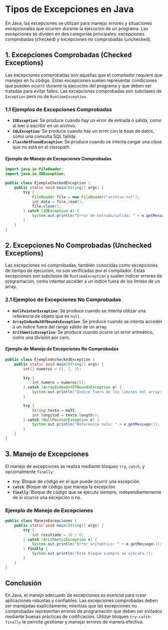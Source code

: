 # Tipos de Excepciones en Java

En Java, las excepciones se utilizan para manejar errores y situaciones excepcionales que ocurren durante la ejecución de un programa. Las excepciones se dividen en dos categorías principales: excepciones comprobadas (checked) y excepciones no comprobadas (unchecked).

## 1. Excepciones Comprobadas (Checked Exceptions)

Las excepciones comprobadas son aquellas que el compilador requiere que manejes en tu código. Estas excepciones suelen representar condiciones que pueden ocurrir durante la ejecución del programa y que deben ser tratadas para evitar fallos. Las excepciones comprobadas son subclases de `Exception` pero no de `RuntimeException`.

### 1.1 Ejemplos de Excepciones Comprobadas

- **`IOException`**: Se produce cuando hay un error de entrada o salida, como al leer o escribir en un archivo.
- **`SQLException`**: Se produce cuando hay un error con la base de datos, como una consulta SQL fallida.
- **`ClassNotFoundException`**: Se produce cuando se intenta cargar una clase que no está en el classpath.

#### Ejemplo de Manejo de Excepciones Comprobadas

```java
import java.io.FileReader;
import java.io.IOException;

public class EjemploCheckedException {
    public static void main(String[] args) {
        try {
            FileReader file = new FileReader("archivo.txt");
            int data = file.read();
            file.close();
        } catch (IOException e) {
            System.out.println("Error de entrada/salida: " + e.getMessage());
        }
    }
}
```

## 2. Excepciones No Comprobadas (Unchecked Exceptions)

Las excepciones no comprobadas, también conocidas como excepciones de tiempo de ejecución, no son verificadas por el compilador. Estas excepciones son subclases de `RuntimeException` y suelen indicar errores de programación, como intentar acceder a un índice fuera de los límites de un array.

### 2.1 Ejemplos de Excepciones No Comprobadas

- **`NullPointerException`**: Se produce cuando se intenta utilizar una referencia de objeto que es `null`.
- **`ArrayIndexOutOfBoundsException`**: Se produce cuando se intenta acceder a un índice fuera del rango válido de un array.
- **`ArithmeticException`**: Se produce cuando ocurre un error aritmético, como una división por cero.

#### Ejemplo de Manejo de Excepciones No Comprobadas

```java
public class EjemploUncheckedException {
    public static void main(String[] args) {
        int[] numeros = {1, 2, 3};

        try {
            int numero = numeros[5];
        } catch (ArrayIndexOutOfBoundsException e) {
            System.out.println("Índice fuera de los límites del array: " + e.getMessage());
        }

        try {
            String texto = null;
            int longitud = texto.length();
        } catch (NullPointerException e) {
            System.out.println("Referencia nula: " + e.getMessage());
        }
    }
}
```

## 3. Manejo de Excepciones

El manejo de excepciones se realiza mediante bloques `try`, `catch`, y opcionalmente `finally`:

- **`try`**: Bloque de código en el que puede ocurrir una excepción.
- **`catch`**: Bloque de código que maneja la excepción.
- **`finally`**: Bloque de código que se ejecuta siempre, independientemente de si ocurrió una excepción o no.

### Ejemplo de Manejo de Excepciones

```java
public class ManejoExcepciones {
    public static void main(String[] args) {
        try {
            int resultado = 10 / 0;
        } catch (ArithmeticException e) {
            System.out.println("Error aritmético: " + e.getMessage());
        } finally {
            System.out.println("Este bloque siempre se ejecuta.");
        }
    }
}
```

## Conclusión

En Java, el manejo adecuado de excepciones es esencial para crear aplicaciones robustas y confiables. Las excepciones comprobadas deben ser manejadas explícitamente, mientras que las excepciones no comprobadas representan errores de programación que deben ser evitados mediante buenas prácticas de codificación. Utilizar bloques `try-catch-finally` te permite gestionar y manejar errores de manera efectiva.

